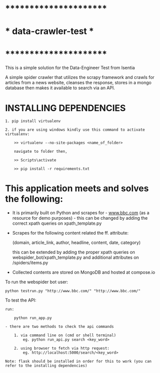 # *********************
# * data-crawler-test *
# *********************

This is a simple solution for the Data-Engineer Test from Isentia

A simple spider crawler that utilizes the scrapy framework and crawls for articles from a news website, cleanses the response, stores in a mongo database then makes it available to search via an API.

# INSTALLING DEPENDENCIES

	1. pip install virtualenv

	2. if you are using windows kindly use this command to activate virtualenv:
		
		>> virtualenv --no-site-packages <name_of_folder>

		navigate to folder then,
		
		>> Scripts\activate

		>> pip install -r requirements.txt 

# This application meets and solves the following:


- It is primarily built on Python and scrapes for - www.bbc.com (as a resource for demo purposes) - 
   this can be changed by adding the correct xpath queries on xpath_template.py

- Scrapes for the following content related the ff. attribute:

	(domain, article_link, author, headline, content, date, category)

	this can be extended by adding the proper xpath queries on webspider_bot/xpath_template.py and additional 
	attributes on /spiders/items.py

- Collected contents are stored on MongoDB and hosted at compose.io

To run the webspider bot user:

	python testrun.py "http://www.bbc.com/" "http://www.bbc.com/"

To test the API:

	run:

		python run_app.py

	- there are two methods to check the api commands 

		1. via command line	on (cmd or shell terminal)
			eg. python run_api.py search <key_word>

		2. using browser to fetch via http request:
			eg. http://localhost:5000/search/<key_word>

	Note: flask should be installed in order for this to work (you can refer to the installing dependencies)
